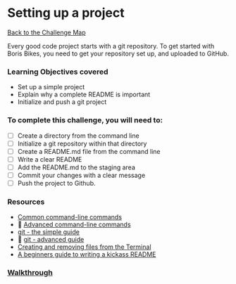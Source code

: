 # Setting up a project

[Back to the Challenge Map](0_challenge_map.md)

Every good code project starts with a git repository. To get started with Boris Bikes, you need to get your repository set up, and uploaded to GitHub.

### Learning Objectives covered
- Set up a simple project
- Explain why a complete README is important
- Initialize and push a git project

### To complete this challenge, you will need to:

- [ ] Create a directory from the command line
- [ ] Initialize a git repository within that directory
- [ ] Create a README.md file from the command line
- [ ] Write a clear README
- [ ] Add the README.md to the staging area
- [ ] Commit your changes with a clear message
- [ ] Push the project to Github.

### Resources
- [Common command-line commands](http://guides.macrumors.com/Terminal)
- :pill: [Advanced command-line commands](https://github.com/makersacademy/course/blob/master/pills/command_line.md)
- [git - the simple guide](http://rogerdudler.github.io/git-guide/)
- :pill: [git - advanced guide](https://github.com/makersacademy/course/blob/master/pills/git.md)
- [Creating and removing files from the Terminal](http://www.techrepublic.com/blog/apple-in-the-enterprise/creating-and-deleting-files-using-the-mac-terminal/)
- [A beginners guide to writing a kickass README](https://medium.com/@meakaakka/a-beginners-guide-to-writing-a-kickass-readme-7ac01da88ab3)


### [Walkthrough](walkthroughs/1.md)
